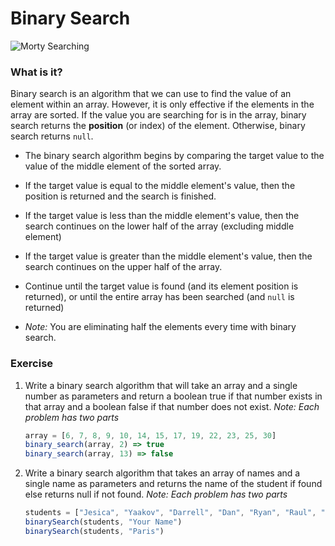 # Binary Search

![Morty Searching](https://media.giphy.com/media/l41lFw057lAJQMwg0/giphy.gif)

### What is it?

Binary search is an algorithm that we can use to find the value of an element within an array. However, it is only effective if the elements in the array are sorted. If the value you are searching for is in the array, binary search returns the **position** (or index) of the element. Otherwise, binary search returns `null`.  

+ The binary search algorithm begins by comparing the target value to the value of the middle element of the sorted array.

+ If the target value is equal to the middle element's value, then the position is returned and the search is finished.

+ If the target value is less than the middle element's value, then the search continues on the lower half of the array (excluding middle element)

+ If the target value is greater than the middle element's value, then the search continues on the upper half of the array.

+ Continue until the target value is found (and its element position is returned), or until the entire array has been searched (and `null` is returned)

+ _Note:_ You are eliminating half the elements every time with binary search.

### Exercise

1. Write a binary search algorithm that will take an array and a single number as parameters and return a boolean true if that number exists in that array and a boolean false if that number does not exist. _Note: Each problem has two parts_

   ```js
   array = [6, 7, 8, 9, 10, 14, 15, 17, 19, 22, 23, 25, 30]
   binary_search(array, 2) => true
   binary_search(array, 13) => false
   ```

2. Write a binary search algorithm that takes an array of names and a single name as parameters and returns the name of the student if found else returns null if not found.  _Note: Each problem has two parts_

   ```js
   students = ["Jesica", "Yaakov", "Darrell", "Dan", "Ryan", "Raul", "Rachel", "Ehsanul", "Eryl", "Sean", "Andrey", "Akram", "Supreet", "Jae", "Joel", "Simon", "John", "Alvin", "Troy", "Elyas"];
   binarySearch(students, "Your Name")
   binarySearch(students, "Paris")
   ```
